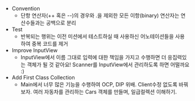 * Convention
    * 단항 연산자(++ 혹은 --)의 경우와 .을 제외한 모든 이항(binary) 연산자는 연산수들과는 공백으로 분리
* Test
    * 반복되는 행위는 이전 미션에서 테스트하실 때 사용하신 어노테이션들을 사용하여 중복 코드를 제거
* Improve InputView
    * InputView에서 이름 그대로 입력에 대한 책임을 가지고 수행하면 더 응집력있는 객체가 될 것 같아요!
      Scanner를 InputView에서 관리하도록 하면 어떨까요 :)
* Add First Class Collection
    * Main에서 너무 많은 기능을 수행하여 OCP, DIP 위배. Client수정 없도록 바꿔보자. 여러 자동차를 관리하는 Cars 객체를 만들며, 일급컬렉션 이해하기.


